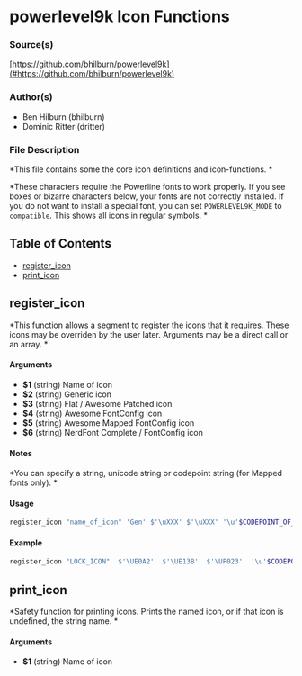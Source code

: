# powerlevel9k Icon Functions


### Source(s)

[https://github.com/bhilburn/powerlevel9k](#https://github.com/bhilburn/powerlevel9k)


### Author(s)

- Ben Hilburn (bhilburn)
- Dominic Ritter (dritter)


### File Description

*This file contains some the core icon definitions and icon-functions. *

*These characters require the Powerline fonts to work properly. If you see boxes or bizarre characters below, your fonts are not correctly installed. If you do not want to install a special font, you can set `POWERLEVEL9K_MODE` to `compatible`. This shows all icons in regular symbols. *

## Table of Contents

- [register_icon](#register_icon)
- [print_icon](#print_icon)

## register_icon
*This function allows a segment to register the icons that it requires. These icons may be overriden by the user later. Arguments may be a direct call or an array. *

#### Arguments

- **$1** (string) Name of icon
- **$2** (string) Generic icon
- **$3** (string) Flat / Awesome Patched icon
- **$4** (string) Awesome FontConfig icon
- **$5** (string) Awesome Mapped FontConfig icon
- **$6** (string) NerdFont Complete / FontConfig icon


#### Notes

*You can specify a string, unicode string or codepoint string (for Mapped fonts only). *

#### Usage

```sh
register_icon "name_of_icon" 'Gen' $'\uXXX' $'\uXXX' '\u'$CODEPOINT_OF_AWESOME_xxx '\uXXX'

```

#### Example

```sh
register_icon "LOCK_ICON"  $'\UE0A2'  $'\UE138'  $'\UF023'  '\u'$CODEPOINT_OF_AWESOME_LOCK  $'\UF023'

```

## print_icon
*Safety function for printing icons. Prints the named icon, or if that icon is undefined, the string name. *

#### Arguments

- **$1** (string) Name of icon



